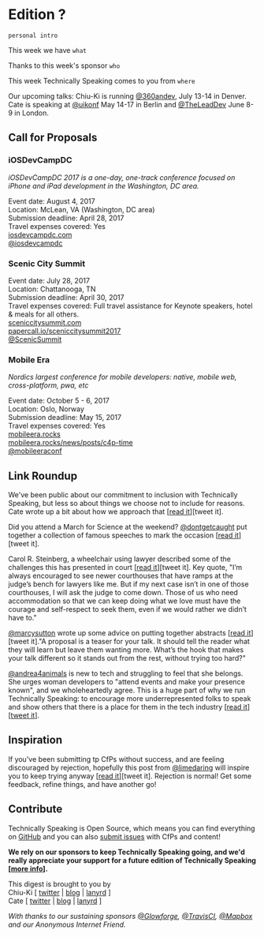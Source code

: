 # Edition ?

`personal intro`

This week we have `what`

Thanks to this week's sponsor `who`

This week Technically Speaking comes to you from `where`

Our upcoming talks: Chiu-Ki is running [@360andev](http://twitter.com/360andev), July 13-14 in Denver. Cate is speaking at [@uikonf](http://twitter.com/uikonf) May 14-17 in Berlin and [@TheLeadDev](http://twitter.com/theleaddev) June 8-9 in London.


## Call for Proposals


### iOSDevCampDC
*iOSDevCampDC 2017 is a one-day, one-track conference focused on
iPhone and iPad development in the Washington, DC area.*

Event date: August 4, 2017  
Location: McLean, VA (Washington, DC area)  
Submission deadline: April 28, 2017  
Travel expenses covered: Yes  
[iosdevcampdc.com](http://iosdevcampdc.com)  
[@iosdevcampdc](https://twitter.com/iosdevcampdc)


### Scenic City Summit

Event date: July 28, 2017  
Location: Chattanooga, TN  
Submission deadline: April 30, 2017  
Travel expenses covered: Full travel assistance for Keynote speakers, hotel & meals for all others.  
[sceniccitysummit.com](https://www.sceniccitysummit.com/)  
[papercall.io/sceniccitysummit2017](https://www.papercall.io/sceniccitysummit2017)  
[@ScenicSummit](https://twitter.com/ScenicSummit/)


### Mobile Era
*Nordics largest conference for mobile developers: native, mobile web, cross-platform, pwa, etc*

Event date: October 5 - 6, 2017  
Location: Oslo, Norway  
Submission deadline: May 15, 2017  
Travel expenses covered: Yes  
[mobileera.rocks](https://mobileera.rocks)  
[mobileera.rocks/news/posts/c4p-time](https://mobileera.rocks/news/posts/c4p-time/)  
[@mobileeraconf](https://twitter.com/MobileEraConf)

## Link Roundup

We've been public about our commitment to inclusion with Technically Speaking, but less so about things we choose not to include for reasons. Cate wrote up a bit about how we approach that [[read it](https://cate.blog/2017/04/18/but-unfortunately-as-you-know-people/)][tweet it].

Did you attend a March for Science at the weekend? [@dontgetcaught](http://twitter.com/dontgetcaught) put together a collection of famous speeches to mark the occasion [[read it](http://eloquentwoman.blogspot.com/2017/04/for-marchforscience-13-famous-speeches.html)][tweet it].

Carol R. Steinberg, a wheelchair using lawyer described some of the challenges this has presented in court [[read it](https://www.nytimes.com/2017/02/22/opinion/standing-up-for-what-i-need.html)][tweet it]. Key quote, "I’m always encouraged to see newer courthouses that have ramps at the judge’s bench for lawyers like me. But if my next case isn’t in one of those courthouses, I will ask the judge to come down. Those of us who need accommodation so that we can keep doing what we love must have the courage and self-respect to seek them, even if we would rather we didn’t have to."

[@marcysutton](http://twitter.com/marcysutton) wrote up some advice on putting together abstracts [[read it](https://marcysutton.com/writing-winning-talk-abstracts/)][tweet it]."A proposal is a teaser for your talk. It should tell the reader what they will learn but leave them wanting more. What’s the hook that makes your talk different so it stands out from the rest, without trying too hard?"

[@andrea4animals](https://twitter.com/andrea4animals) is new to tech and struggling to feel that she belongs. She urges woman developers to "attend events and make your presence known", and we wholeheartedly agree. This is a huge part of why we run Technically Speaking: to encourage more underrepresented folks to speak and show others that there is a place for them in the tech industry [[read it](https://code.likeagirl.io/women-developers-wanted-77a3747aeed5)][[tweet it](https://twitter.com/home?status=Woman%20developers,%20make%20your%20presence%20known%20by%20%40andrea4animals%20%20https%3A//code.likeagirl.io/women-developers-wanted-77a3747aeed5%20via%20%40techspeakdigest)].

## Inspiration

If you've been submitting tp CfPs without success, and are feeling discouraged by rejection, hopefully this post from [@limedaring](http://twitter.com/limedaring) will inspire you to keep trying anyway [[read it](https://medium.com/@limedaring/on-conference-proposal-rejections-205f7fead68)][tweet it]. Rejection is normal! Get some feedback, refine things, and have another go! 

## Contribute

Technically Speaking is Open Source, which means you can find everything on [GitHub](https://github.com/catehstn/technically-speaking/) and you can also [submit issues](https://github.com/catehstn/technically-speaking/issues/new) with CfPs and content!

**We rely on our sponsors to keep Technically Speaking going, and we'd really appreciate your support for a future edition of Technically Speaking [[more info](http://www.techspeak.email/sponsorship/)].**  


This digest is brought to you by  
Chiu-Ki [ [twitter](https://twitter.com/chiuki) | [blog](http://blog.sqisland.com/) | [lanyrd](http://lanyrd.com/profile/chiuki/) ]  
Cate [ [twitter](https://twitter.com/catehstn) | [blog](http://www.cate.blog/) | [lanyrd](http://lanyrd.com/profile/catehstn/) ]

*With thanks to our sustaining sponsors [@Glowforge](http://twitter.com/glowforge), [@TravisCI](http://twitter.com/travisci), [@Mapbox](http://twitter.com/mapbox) and our Anonymous Internet Friend.*

